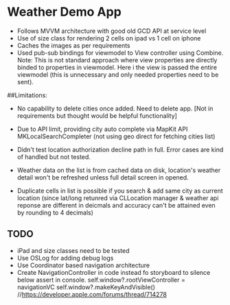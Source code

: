 #  Weather Demo App

- Follows MVVM architecture with good old GCD API at service level
- Use of size class for rendering 2 cells on ipad vs 1 cell on iphone
- Caches the images as per requirements
- Used pub-sub bindings for viewmodel to View controller using Combine. 
    Note: This is not standard approach where view properties are  directly binded to properties in viewmodel. Here i the view is passed the entire viewmodel (this is unnecessary and only needed properties need to be sent). 


##Limitations:
- No capability to delete cities once added. Need to delete app. [Not in requirements but thought would be helpful functionality]
- Due to API limit, providing city auto complete via MapKit API MKLocalSearchCompleter (not using geo direct for fetching cities list)

- Didn't test location authorization decline path in full. Error cases are kind of handled but not tested.
- Weather data on the list is from cached data on disk, location's weather detail won't be refreshed unless full detail screen in opened.

- Duplicate cells in list is possible if you search & add same city as current location (since lat/long retunred via CLLocation manager & weather api reponse are different in deicmals and accuracy can't be attained even by rounding to 4 decimals)

## TODO
- iPad and size classes need to be tested
- Use OSLog for adding debug logs
- Use Coordinator based navigation architecture
- Create NavigationController in code instead fo storyboard to silence below assert in console.
    self.window?.rootViewController = navigationVC self.window?.makeKeyAndVisible() //https://developer.apple.com/forums/thread/714278

